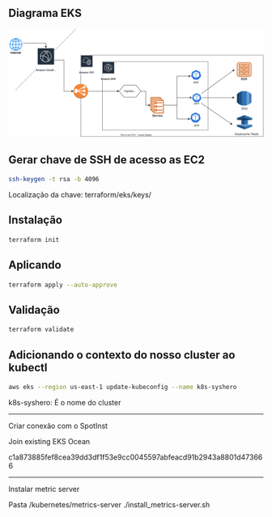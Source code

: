 ## Diagrama EKS
<img src="https://github.com/fernandofmendes/eks/blob/main/documentation/EKS_Infrastructure_Diagram.svg" widht=600 weight=350 >

## Gerar chave de SSH de acesso as EC2
```sh
ssh-keygen -t rsa -b 4096
```
Localização da chave: terraform/eks/keys/

## Instalação

```sh
terraform init
```

## Aplicando

```sh
terraform apply --auto-approve
```

## Validação

```sh
terraform validate
```

## Adicionando o contexto do nosso cluster ao kubectl

```bash
aws eks --region us-east-1 update-kubeconfig --name k8s-syshero
```
k8s-syshero: É o nome do cluster


----

Criar conexão com o SpotInst

Join existing EKS Ocean

c1a873885fef8cea39dd3df1f53e9cc0045597abfeacd91b2943a8801d473666

----

Instalar metric server

Pasta /kubernetes/metrics-server
./install_metrics-server.sh
